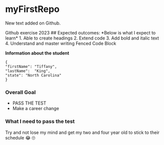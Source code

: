 # myFirstRepo
<p> New text added on Github. </p>
Github exercise 2023
## Expected outcomes:
*Below is what I expect to learn*
1. Able to create headings
2. Extend code
3. Add bold and italic text
4. Understand and master writing Fenced Code Block

**Information about the student**
```
{
"firstName": "Tiffany",
"lastName":  "King",
"state": "North Carolina"
}
```

### Overall Goal
- PASS THE TEST
- Make a career change

### What I need to pass the test
Try and not lose my mind and get my two and four year old to stick to their schedule 😂 🙄
